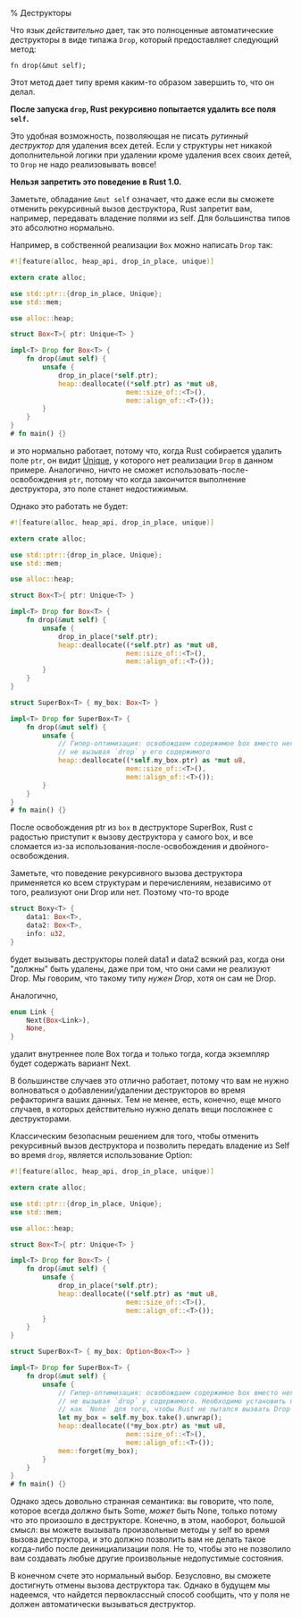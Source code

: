 % Деструкторы

Что язык *действительно* дает, так это полноценные автоматические деструкторы в
виде типажа `Drop`, который предоставляет следующий метод:

```rust,ignore
fn drop(&mut self);
```

Этот метод дает типу время каким-то образом завершить то, что он делал.

**После запуска `drop`, Rust рекурсивно попытается удалить все поля `self`.**

Это удобная возможность, позволяющая не писать *рутинный деструктор* для
удаления всех детей. Если у структуры нет никакой дополнительной логики при
удалении кроме удаления всех своих детей, то `Drop` не надо реализовывать вовсе!

**Нельзя запретить это поведение в Rust 1.0.**

Заметьте, обладание `&mut self` означает, что даже если вы сможете отменить
рекурсивный вызов деструктора, Rust запретит вам, например, передавать владение
полями из self. Для большинства типов это абсолютно нормально.

Например, в собственной реализации `Box` можно написать `Drop` так:

```rust
#![feature(alloc, heap_api, drop_in_place, unique)]

extern crate alloc;

use std::ptr::{drop_in_place, Unique};
use std::mem;

use alloc::heap;

struct Box<T>{ ptr: Unique<T> }

impl<T> Drop for Box<T> {
    fn drop(&mut self) {
        unsafe {
            drop_in_place(*self.ptr);
            heap::deallocate((*self.ptr) as *mut u8,
                             mem::size_of::<T>(),
                             mem::align_of::<T>());
        }
    }
}
# fn main() {}
```

и это нормально работает, потому что, когда Rust собирается удалить поле `ptr`,
он видит [Unique], у которого нет реализации `Drop` в данном примере.
Аналогично, ничто не сможет использовать-после-освобождения `ptr`, потому что
когда закончится выполнение деструктора, это поле станет недостижимым.

Однако это работать не будет:

```rust
#![feature(alloc, heap_api, drop_in_place, unique)]

extern crate alloc;

use std::ptr::{drop_in_place, Unique};
use std::mem;

use alloc::heap;

struct Box<T>{ ptr: Unique<T> }

impl<T> Drop for Box<T> {
    fn drop(&mut self) {
        unsafe {
            drop_in_place(*self.ptr);
            heap::deallocate((*self.ptr) as *mut u8,
                             mem::size_of::<T>(),
                             mem::align_of::<T>());
        }
    }
}

struct SuperBox<T> { my_box: Box<T> }

impl<T> Drop for SuperBox<T> {
    fn drop(&mut self) {
        unsafe {
            // Гипер-оптимизация: освобождаем содержимое box вместо него,
            // не вызывая `drop` у его содержимого
            heap::deallocate((*self.my_box.ptr) as *mut u8,
                             mem::size_of::<T>(),
                             mem::align_of::<T>());
        }
    }
}
# fn main() {}
```

После освобождения ptr из `box` в деструкторе SuperBox, Rust с радостью
приступит к вызову деструктора у самого box, и все сломается из-за
использования-после-освобождения и двойного-освобождения.

Заметьте, что поведение рекурсивного вызова деструктора применяется ко всем
структурам и перечислениям, независимо от того, реализуют они Drop или нет.
Поэтому что-то вроде

```rust
struct Boxy<T> {
    data1: Box<T>,
    data2: Box<T>,
    info: u32,
}
```

будет вызывать деструкторы полей data1 и data2 всякий раз, когда они "должны"
быть удалены, даже при том, что они сами не реализуют Drop. Мы говорим, что
такому типу *нужен Drop*, хотя он сам не Drop.

Аналогично,

```rust
enum Link {
    Next(Box<Link>),
    None,
}
```

удалит внутреннее поле Box тогда и только тогда, когда экземпляр будет содержать
вариант Next.

В большинстве случаев это отлично работает, потому что вам не нужно волноваться
о добавлении/удалении деструкторов во время рефакторинга ваших данных. Тем не
менее, есть, конечно, еще много случаев, в которых действительно нужно делать
вещи посложнее с деструкторами.

Классическим безопасным решением для того, чтобы отменить рекурсивный вызов
деструктора и позволить передать владение из Self во время `drop`, является
использование Option:

```rust
#![feature(alloc, heap_api, drop_in_place, unique)]

extern crate alloc;

use std::ptr::{drop_in_place, Unique};
use std::mem;

use alloc::heap;

struct Box<T>{ ptr: Unique<T> }

impl<T> Drop for Box<T> {
    fn drop(&mut self) {
        unsafe {
            drop_in_place(*self.ptr);
            heap::deallocate((*self.ptr) as *mut u8,
                             mem::size_of::<T>(),
                             mem::align_of::<T>());
        }
    }
}

struct SuperBox<T> { my_box: Option<Box<T>> }

impl<T> Drop for SuperBox<T> {
    fn drop(&mut self) {
        unsafe {
            // Гипер-оптимизация: освобождаем содержимое box вместо него,
            // не вызывая `drop` у содержимого. Необходимо установить поля `box`
            // как `None` для того, чтобы Rust не пытался вызвать Drop у них.
            let my_box = self.my_box.take().unwrap();
            heap::deallocate((*my_box.ptr) as *mut u8,
                             mem::size_of::<T>(),
                             mem::align_of::<T>());
            mem::forget(my_box);
        }
    }
}
# fn main() {}
```

Однако здесь довольно странная семантика: вы говорите, что поле, которое всегда
*должно* быть Some, *может* быть None, только потому что это произошло в
деструкторе. Конечно, в этом, наоборот, большой смысл: вы можете вызывать
произвольные методы у self во время вызова деструктора, и это должно позволить
вам не делать такое когда-либо после деинициализации поля. Не то, чтобы это не
позволило вам создавать любые другие произвольные недопустимые состояния.

В конечном счете это нормальный выбор. Безусловно, вы сможете достигнуть отмены
вызова деструктора так. Однако в будущем мы надеемся, что найдется первоклассный
способ сообщить, что у поля не должен автоматически вызываться деструктор.

[Unique]: phantom-data.html

